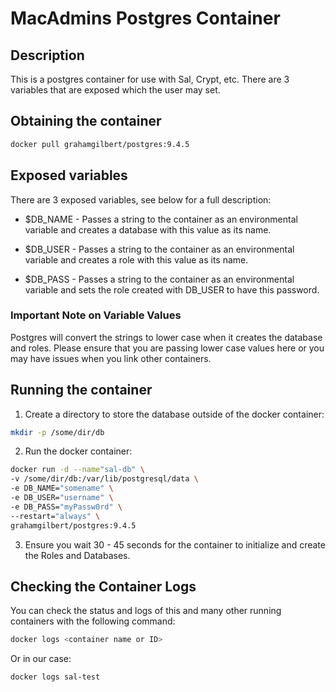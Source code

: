 MacAdmins Postgres Container
==================

## Description

This is a postgres container for use with Sal, Crypt, etc. There are 3 variables that are exposed which the user may set.

## Obtaining the container
```bash
docker pull grahamgilbert/postgres:9.4.5
```

## Exposed variables

There are 3 exposed variables, see below for a full description:

- $DB_NAME - Passes a string to the container as an environmental variable and creates a database with this value as its name.

- $DB_USER - Passes a string to the container as an environmental variable and creates a role with this value as its name.

- $DB_PASS - Passes a string to the container as an environmental variable and sets the role created with DB_USER to have this password.

### Important Note on Variable Values

Postgres will convert the strings to lower case when it creates the database and roles. Please ensure that you are passing lower case values here or you may have issues when you link other containers.

## Running the container

1. Create a directory to store the database outside of the docker container:
```bash
mkdir -p /some/dir/db
```
2. Run the docker container:
```bash
docker run -d --name"sal-db" \
-v /some/dir/db:/var/lib/postgresql/data \
-e DB_NAME="somename" \
-e DB_USER="username" \
-e DB_PASS="myPassw0rd" \
--restart="always" \
grahamgilbert/postgres:9.4.5
```

3. Ensure you wait 30 - 45 seconds for the container to initialize and create the Roles and Databases.

## Checking the Container Logs

You can check the status and logs of this and many other running containers with the following command:
```bash
docker logs <container name or ID>
```

Or in our case:
```bash
docker logs sal-test
```
